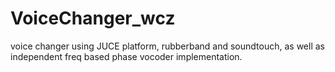 # VoiceChanger_wcz
voice changer using JUCE platform, rubberband and soundtouch, as well as independent freq based phase vocoder implementation.
